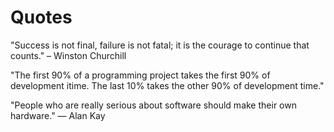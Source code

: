 # Quotes

"Success is not final, failure is not fatal; it is the courage to continue that counts." – Winston Churchill

"The first 90% of a programming project takes the first 90% of development itime. The last 10% takes the other 90% of development time."

"People who are really serious about software should make their own hardware." ― Alan Kay